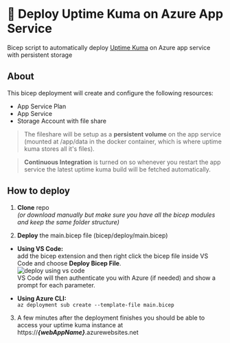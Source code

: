 # :rocket: Deploy Uptime Kuma on Azure App Service
Bicep script to automatically deploy [Uptime Kuma](https://github.com/louislam/uptime-kuma) on Azure app service with persistent storage

## About

This bicep deployment will create and configure the following resources:
- App Service Plan
- App Service
- Storage Account with file share

> The fileshare will be setup as a **persistent volume** on the app service (mounted at /app/data in the docker container, which is where uptime kuma stores all it's files).  

> **Continuous Integration** is turned on so whenever you restart the app service the latest uptime kuma build will be fetched automatically.

## How to deploy

1. **Clone** repo  
  *(or download manually but make sure you have all the bicep modules and keep the same folder structure)*
  
2. **Deploy** the main.bicep file (bicep/deploy/main.bicep)  
  - **Using VS Code:**  
  add the bicep extension and then right click the bicep file inside VS Code and choose **Deploy Bicep File**.  
  ![deploy using vs code](https://learn.microsoft.com/en-us/azure/azure-resource-manager/bicep/media/quickstart-create-bicep-use-visual-studio-code/vscode-bicep-deploy.png)  
  VS Code will then authenticate you with Azure (if needed) and show a prompt for each parameter.
  
  - **Using Azure CLI:**  
  `az deployment sub create --template-file main.bicep`  
  
3. A few minutes after the deployment finishes you should be able to access your uptime kuma instance at https://***{webAppName}***.azurewebsites.net
